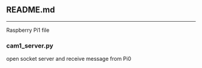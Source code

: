 ## README.md

---

Raspberry Pi1 file

### cam1_server.py
open socket server and receive message from Pi0
